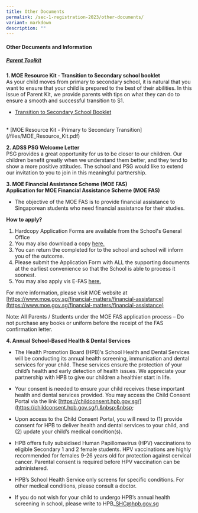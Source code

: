 ```yaml
---
title: Other Documents
permalink: /sec-1-registration-2023/other-documents/
variant: markdown
description: ""
---
```

#### **Other Documents and Information**

##### <u>**Parent Toolkit**</u>

**1. MOE Resource Kit - Transition to Secondary school booklet**
<br>
As your child moves from primary to secondary school, it is natural that you want to ensure that your child is prepared to the best of their abilities. In this issue of Parent Kit, we provide parents with tips on what they can do to ensure a smooth and successful transition to S1.

* [Transition to Secondary School Booklet](/files/Transition_to_Sec_Sch.pdf)
<br>
* [MOE Resource Kit - Primary to Secondary Transition](/files/MOE_Resource_Kit.pdf)

**2. ADSS PSG Welcome Letter**
<br>
PSG provides a great opportunity for us to be closer to our children. Our children benefit greatly when we understand them better, and they tend to show a more positive attitudes. The school and PSG would like to extend our invitation to you to join in this meaningful partnership.

  
**3. MOE Financial Assistance Scheme (MOE FAS)**
<br>
**Application for MOE Financial Assistance Scheme (MOE FAS)**

*  The objective of the MOE FAS is to provide financial assistance to Singaporean students who need financial assistance for their studies.

**How to apply?**

1. Hardcopy Application Forms are available from the School's General Office
2. You may also download a copy [here.](/files/2024_MOE_FAS_Application_Form.pdf)
3. You can return the completed for to the school and school will inform you of the outcome. 
4. Please submit the Application Form with ALL the supporting documents at the earliest convenience so that the School is able to process it soonest.
5. You may also apply vis E-FAS [here.](https://go.gov.sg/moe-efas)

For more information, please visit MOE website at [https://www.moe.gov.sg/financial-matters/financial-assistance](https://www.moe.gov.sg/financial-matters/financial-assistance)

Note: All Parents / Students under the MOE FAS application process – Do not purchase any books or uniform before the receipt of the FAS confirmation letter.

**4. Annual School-Based Health &amp; Dental Services**
<br>
*   The Health Promotion Board (HPB)’s School Health and Dental Services will be conducting its annual health screening, immunisation and dental services for your child. These services ensure the protection of your child’s health and early detection of health issues. We appreciate your partnership with HPB to give our children a healthier start in life.&nbsp;
    
*   Your consent is needed to ensure your child receives these important health and dental services provided. You may access the Child Consent Portal via the link&nbsp;[https://childconsent.hpb.gov.sg/](https://childconsent.hpb.gov.sg/).&nbsp;&nbsp;&nbsp;
    
*   Upon access to the Child Consent Portal, you will need to (1) provide consent for HPB to deliver health and dental services to your child, and (2) update your child’s medical condition(s). &nbsp;&nbsp;
    
*   HPB offers fully subsidised Human Papillomavirus (HPV) vaccinations to eligible Secondary 1 and 2 female students. HPV vaccinations are highly recommended for females 9-26 years old for protection against cervical cancer. Parental consent is required before HPV vaccination can be administered. &nbsp; &nbsp;
    
*   HPB’s School Health Service only screens for specific conditions. For other medical conditions, please consult a doctor. &nbsp;&nbsp;
    
*   If you do not wish for your child to undergo HPB’s annual health screening in school, please write to HPB\_SHC@hpb.gov.sg